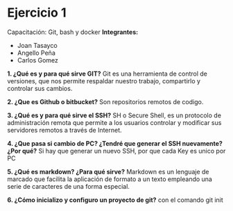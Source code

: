 # Ejercicio 1
Capacitación: Git, bash y docker
**Integrantes:**
- Joan Tasayco
- Angello Peña
- Carlos Gomez

**1. ¿Qué es y para qué sirve GIT?**
   Git es una herramienta de control de versiones, que nos permite respaldar nuestro trabajo, compartirlo y controlar sus cambios.

**2. ¿Que es Github o bitbucket?**
   Son repositorios remotos de codigo.

**3. ¿Qué es y para qué sirve el SSH?**
   SH o Secure Shell, es un protocolo de administración remota que permite a los usuarios controlar y modificar sus servidores remotos a través de Internet. 

**4. ¿Que pasa si cambio de PC? ¿Tendré que generar el SSH nuevamente?¿Por qué?**
   Si hay que generar un nuevo SSH, por que cada Key es unico por PC

**5. ¿Qué es markdown? ¿Para qué sirve?**
   Markdown es un lenguaje de marcado que facilita la aplicación de formato a un texto empleando una serie de caracteres de una forma especial.  

**6. ¿Cómo inicializo y configuro un proyecto de git?**
    con el comando git init